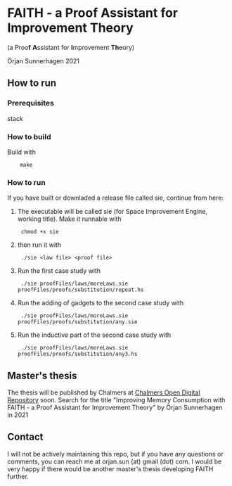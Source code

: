 # FAITH - a Proof Assistant for Improvement Theory
(a Proo**f** **A**ssistant for **I**mprovement **Th**eory)

Örjan Sunnerhagen 2021

## How to run
### Prerequisites
stack
### How to build
Build with

        make

### How to run
If you have built or downladed a release file called sie, continue from here:

1. The executable will be called sie (for Space Improvement Engine, working title). Make it runnable with

        chmod +x sie

2. then run it with

        ./sie <law file> <proof file>

3. Run the first case study with

        ./sie proofFiles/laws/moreLaws.sie proofFiles/proofs/substitution/repeat.hs

4. Run the adding of gadgets to the second case study with

        ./sie proofFiles/laws/moreLaws.sie proofFiles/proofs/substitution/any.sie

5. Run the inductive part of the second case study with

        ./sie proofFiles/laws/moreLaws.sie proofFiles/proofs/substitution/any3.hs

## Master's thesis
The thesis will be published by Chalmers at [Chalmers Open Digital Repository](https://odr.chalmers.se/) soon. Search for the title "Improving Memory Consumption with FAITH - a Proof Assistant for Improvement Theory" by Örjan Sunnerhagen in 2021

## Contact
I will not be actively maintaining this repo, but if you have any questions or comments, you can reach me at orjan.sun (at) gmail (dot) com. I would be very happy if there would be another master's thesis developing FAITH further.
